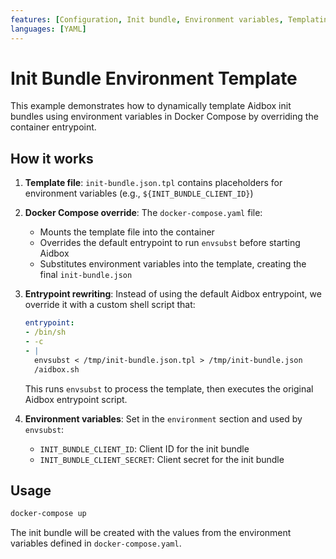 ```yaml
---
features: [Configuration, Init bundle, Environment variables, Templating, Setup]
languages: [YAML]
---
```

# Init Bundle Environment Template

This example demonstrates how to dynamically template Aidbox init bundles using environment variables in Docker Compose by overriding the container entrypoint.

## How it works

1. **Template file**: `init-bundle.json.tpl` contains placeholders for environment variables (e.g., `${INIT_BUNDLE_CLIENT_ID}`)

2. **Docker Compose override**: The `docker-compose.yaml` file:
   - Mounts the template file into the container
   - Overrides the default entrypoint to run `envsubst` before starting Aidbox
   - Substitutes environment variables into the template, creating the final `init-bundle.json`

3. **Entrypoint rewriting**: Instead of using the default Aidbox entrypoint, we override it with a custom shell script that:

   ```yaml
   entrypoint: 
   - /bin/sh
   - -c
   - |
     envsubst < /tmp/init-bundle.json.tpl > /tmp/init-bundle.json
     /aidbox.sh
   ```

   This runs `envsubst` to process the template, then executes the original Aidbox entrypoint script.

4. **Environment variables**: Set in the `environment` section and used by `envsubst`:
   - `INIT_BUNDLE_CLIENT_ID`: Client ID for the init bundle
   - `INIT_BUNDLE_CLIENT_SECRET`: Client secret for the init bundle

## Usage

```bash
docker-compose up
```

The init bundle will be created with the values from the environment variables defined in `docker-compose.yaml`.
